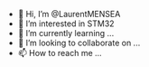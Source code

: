 - 👋 Hi, I’m @LaurentMENSEA
- 👀 I’m interested in STM32
- 🌱 I’m currently learning ...
- 💞️ I’m looking to collaborate on ...
- 📫 How to reach me ...

<!---
LaurentMENSEA/LaurentMENSEA is a ✨ special ✨ repository because its `README.md` (this file) appears on your GitHub profile.
You can click the Preview link to take a look at your changes.
--->
